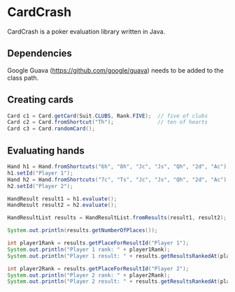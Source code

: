 # CardCrash

CardCrash is a poker evaluation library written in Java.

## Dependencies

Google Guava (https://github.com/google/guava) needs to be added to the class path.

## Creating cards

```java
Card c1 = Card.getCard(Suit.CLUBS, Rank.FIVE);  // five of clubs
Card c2 = Card.fromShortcut("Th");              // ten of hearts
Card c3 = Card.randomCard();
```

## Evaluating hands

```java
Hand h1 = Hand.fromShortcuts("6h", "8h", "Jc", "Js", "Qh", "2d", "Ac");
h1.setId("Player 1");
Hand h2 = Hand.fromShortcuts("7c", "Ts", "Jc", "Js", "Qh", "2d", "Ac");
h2.setId("Player 2");

HandResult result1 = h1.evaluate();
HandResult result2 = h2.evaluate();

HandResultList results = HandResultList.fromResults(result1, result2);

System.out.println(results.getNumberOfPlaces());

int player1Rank = results.getPlaceForResultId("Player 1");
System.out.println("Player 1 rank: " + player1Rank);
System.out.println("Player 1 result: " + results.getResultsRankedAt(player1Rank));

int player2Rank = results.getPlaceForResultId("Player 2");
System.out.println("Player 2 rank: " + player2Rank);
System.out.println("Player 2 result: " + results.getResultsRankedAt(player2Rank));
```
